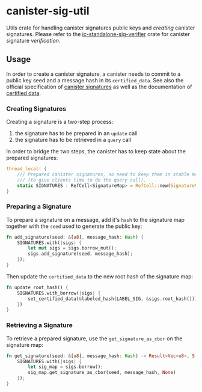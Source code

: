 # canister-sig-util

Utils crate for handling canister signatures public keys and _creating_ canister signatures.
Please refer to the [ic-standalone-sig-verifier](https://github.com/dfinity/ic/tree/master/rs/crypto/standalone-sig-verifier) crate for canister signature _verification_.

## Usage

In order to create a canister signature, a canister needs to commit to a public key seed and a  message hash in its `certified_data`. See also the official specification of [canister signatures](https://internetcomputer.org/docs/current/references/ic-interface-spec/#canister-signatures) as well as the documentation of [certified data](https://internetcomputer.org/docs/current/references/ic-interface-spec/#system-api-certified-data).

### Creating Signatures

Creating a signature is a two-step process:
1. the signature has to be prepared in an `update` call
2. the signature has to be retrieved in a `query` call

In order to bridge the two steps, the canister has to keep state about the prepared signatures:

```rust
thread_local! {
    /// Prepared canister signatures, no need to keep them in stable memory as they are only kept for one minute
    /// (to give clients time to do the query call).
    static SIGNATURES : RefCell<SignatureMap> = RefCell::new(SignatureMap::default());
}
```

### Preparing a Signature

To prepare a signature on a message, add it's `hash` to the signature map together with the `seed` used to generate the public key:

```rust
fn add_signature(seed: &[u8], message_hash: Hash) {
    SIGNATURES.with(|sigs| {
        let mut sigs = sigs.borrow_mut();
        sigs.add_signature(seed, message_hash);
    });
}
```

Then update the `certified_data` to the new root hash of the signature map:

```rust
fn update_root_hash() {
    SIGNATURES.with_borrow(|sigs| {
        set_certified_data(&labeled_hash(LABEL_SIG, &sigs.root_hash()));
    })
}
```
### Retrieving a Signature

To retrieve a prepared signature, use the `get_signature_as_cbor` on the signature map:

```rust
fn get_signature(seed: &[u8], message_hash: Hash) -> Result<Vec<u8>, String> {
    SIGNATURES.with(|sigs| {
        let sig_map = sigs.borrow();
        sig_map.get_signature_as_cbor(seed, message_hash, None)
    });
}
```